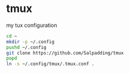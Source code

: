 # tmux
my tux configuration

```sh
cd ~
mkdir -p ~/.config
pushd ~/.config
git clone https://github.com/Salpadding/tmux
popd
ln -s ~/.config/tmux/.tmux.conf .
```
